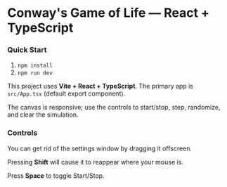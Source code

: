 # Conway's Game of Life — React + TypeScript

### Quick Start

1. `npm install`  
2. `npm run dev`

This project uses **Vite + React + TypeScript**. The primary app is `src/App.tsx` (default export component).  

The canvas is responsive; use the controls to start/stop, step, randomize, and clear the simulation.

### Controls

You can get rid of the settings window by dragging it offscreen.  

Pressing **Shift** will cause it to reappear where your mouse is.

Press **Space** to toggle Start/Stop.
